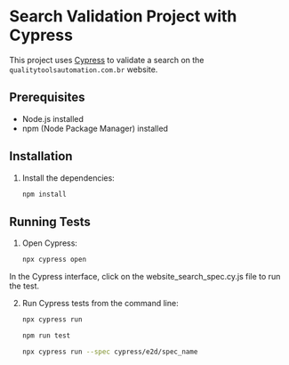 # Search Validation Project with Cypress

This project uses [Cypress](https://www.cypress.io) to validate a search on the `qualitytoolsautomation.com.br` website.

## Prerequisites

- Node.js installed
- npm (Node Package Manager) installed

## Installation

1. Install the dependencies:

   ```sh
   npm install
   ```

## Running Tests

1. Open Cypress:  

   ```sh
   npx cypress open
   ```

In the Cypress interface, click on the website_search_spec.cy.js file to run the test.

2. Run Cypress tests from the command line:

   ```sh
   npx cypress run
   ```

   ```sh
   npm run test
   ```

   ```sh
   npx cypress run --spec cypress/e2d/spec_name
   ```
